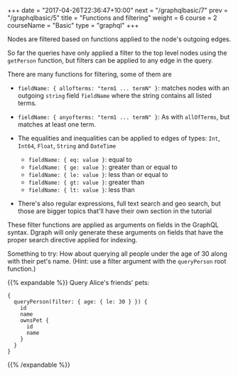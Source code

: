 +++
date = "2017-04-26T22:36:47+10:00"
next = "/graphqlbasic/7"
prev = "/graphqlbasic/5"
title = "Functions and filtering"
weight = 6
course = 2
courseName = "Basic"
type = "graphql"
+++

Nodes are filtered based on functions applied to the node's outgoing edges.

So far the queries have only applied a filter to the top level nodes using the
`getPerson` function, but filters can be applied to any edge in the query.

There are many functions for filtering, some of them are

- `fieldName: { allofterms: "term1 ... termN" }`: matches nodes with an outgoing
  `string` field `fieldName` where the string contains all listed terms.

- `fieldName: { anyofterms: "term1 ... termN" }`: As with `allOfTerms`, but
  matches at least one term.

- The equalities and inequalities can be applied to edges of types: `Int`,
  `Int64`, `Float`, `String` and `DateTime`

  - `fieldName: { eq: value }`: equal to
  - `fieldName: { ge: value }`: greater than or equal to
  - `fieldName: { le: value }`: less than or equal to
  - `fieldName: { gt: value }`: greater than
  - `fieldName: { lt: value }`: less than

- There's also regular expressions, full text search and geo search, but those
  are bigger topics that'll have their own section in the tutorial

These filter functions are applied as arguments on fields in the GraphQL syntax.
Dgraph will only generate these arguments on fields that have the proper search
directive applied for indexing.

Something to try: How about querying all people under the age of 30 along with
their pet's name. (Hint: use a filter argument with the `queryPerson` root
function.)

{{% expandable %}} Query Alice's friends' pets:

```
{
  queryPerson(filter: { age: { le: 30 } }) {
    id
    name
    ownsPet {
      id
      name
    }
  }
}
```

{{% /expandable %}}

